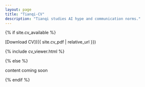 ```yaml
---
layout: page
title: "Tianqi-CV"
description: "Tianqi studies AI hype and communication norms."
---
```


<div class="cv-page" markdown="1">
{% if site.cv_available %}

[Download CV]({{ site.cv_pdf | relative_url }})

{% include cv_viewer.html %}

{% else %}

content coming soon

{% endif %}
</div>


